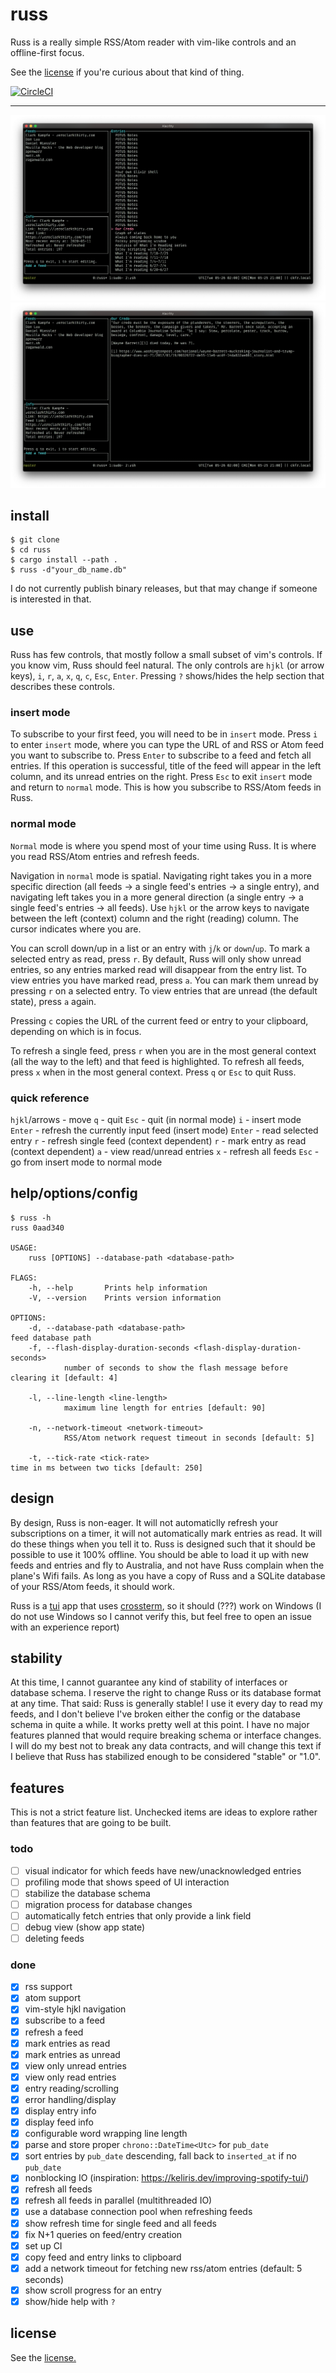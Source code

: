 # russ

Russ is a really simple RSS/Atom reader with vim-like controls and an offline-first focus.

See the [license](LICENSE) if you're curious about that kind of thing.

[![CircleCI](https://circleci.com/gh/ckampfe/russ.svg?style=svg)](https://circleci.com/gh/ckampfe/russ)

---

<img src="entries.png"></img>
<img src="entry.png"></img>

## install

```
$ git clone
$ cd russ
$ cargo install --path .
$ russ -d"your_db_name.db"
```

I do not currently publish binary releases, but that may change if someone is interested in that.

## use

Russ has few controls, that mostly follow a small subset of vim's controls.
If you know vim, Russ should feel natural.
The only controls are `hjkl` (or arrow keys), `i`, `r`, `a`, `x`, `q`, `c`, `Esc`, `Enter`.
Pressing `?` shows/hides the help section that describes these controls.

### insert mode

To subscribe to your first feed, you will need to be in `insert` mode.
Press `i` to enter `insert` mode, where you can type the URL of and RSS or Atom feed you want to subscribe to.
Press `Enter` to subscribe to a feed and fetch all entries.
If this operation is successful, title of the feed will appear in the left column, and its unread entries on the right.
Press `Esc` to exit `insert` mode and return to `normal` mode.
This is how you subscribe to RSS/Atom feeds in Russ.

### normal mode

`Normal` mode is where you spend most of your time using Russ.
It is where you read RSS/Atom entries and refresh feeds.

Navigation in `normal` mode is spatial.
Navigating right takes you in a more specific direction (all feeds -> a single feed's entries -> a single entry),
and navigating left takes you in a more general direction (a single entry -> a single feed's entries -> all feeds).
Use `hjkl` or the arrow keys to navigate between the left (context) column and the right (reading) column.
The cursor indicates where you are.

You can scroll down/up in a list or an entry with `j`/`k` or `down`/`up`.
To mark a selected entry as read, press `r`.
By default, Russ will only show unread entries, so any entries marked read will disappear from the entry list.
To view entries you have marked read, press `a`. You can mark them unread by pressing `r` on a selected entry.
To view entries that are unread (the default state), press `a` again.

Pressing `c` copies the URL of the current feed or entry to your clipboard, depending on which is in focus.

To refresh a single feed, press `r` when you are in the most general context (all the way to the left) and that feed is highlighted.
To refresh all feeds, press `x` when in the most general context.
Press `q` or `Esc` to quit Russ.

### quick reference

`hjkl`/arrows - move
`q` - quit
`Esc` - quit (in normal mode)
`i` - insert mode
`Enter` - refresh the currently input feed (insert mode)
`Enter` - read selected entry
`r` - refresh single feed (context dependent)
`r` - mark entry as read (context dependent)
`a` - view read/unread entries
`x` - refresh all feeds
`Esc` - go from insert mode to normal mode

## help/options/config

```
$ russ -h
russ 0aad340

USAGE:
    russ [OPTIONS] --database-path <database-path>

FLAGS:
    -h, --help       Prints help information
    -V, --version    Prints version information

OPTIONS:
    -d, --database-path <database-path>                                      feed database path
    -f, --flash-display-duration-seconds <flash-display-duration-seconds>
            number of seconds to show the flash message before clearing it [default: 4]

    -l, --line-length <line-length>
            maximum line length for entries [default: 90]

    -n, --network-timeout <network-timeout>
            RSS/Atom network request timeout in seconds [default: 5]

    -t, --tick-rate <tick-rate>                                              time in ms between two ticks [default: 250]
```

## design

By design, Russ is non-eager. It will not automaticlly refresh your subscriptions on a timer, it will not automatically mark entries as read. It will do these things when you tell it to.
Russ is designed such that it should be possible to use it 100% offline. You should be able to load it up with new feeds and entries and fly to Australia, and not have Russ complain when the plane's Wifi fails. As long as you have a copy of Russ and a SQLite database of your RSS/Atom feeds, it should work.

Russ is a [tui](https://crates.io/crates/tui) app that uses [crossterm](https://crates.io/crates/crossterm), so it should (???) work on Windows (I do not use Windows so I cannot verify this, but feel free to open an issue with an experience report)

## stability

At this time, I cannot guarantee any kind of stability of interfaces or database schema.
I reserve the right to change Russ or its database format at any time.
That said: Russ is generally stable! I use it every day to read my feeds, and I don't believe I've broken either the config or the database schema in quite a while. It works pretty well at this point.
I have no major features planned that would require breaking schema or interface changes.
I will do my best not to break any data contracts, and will change this text if I believe that Russ has stabilized enough to be considered "stable" or "1.0".

## features

This is not a strict feature list. Unchecked items are ideas to explore rather than features that are going to be built.

### todo

- [ ] visual indicator for which feeds have new/unacknowledged entries
- [ ] profiling mode that shows speed of UI interaction
- [ ] stabilize the database schema
- [ ] migration process for database changes
- [ ] automatically fetch entries that only provide a link field
- [ ] debug view (show app state)
- [ ] deleting feeds

### done

- [x] rss support
- [x] atom support
- [x] vim-style hjkl navigation
- [x] subscribe to a feed
- [x] refresh a feed
- [x] mark entries as read
- [x] mark entries as unread
- [x] view only unread entries
- [x] view only read entries
- [x] entry reading/scrolling
- [x] error handling/display
- [x] display entry info
- [x] display feed info
- [x] configurable word wrapping line length
- [x] parse and store proper `chrono::DateTime<Utc>` for `pub_date`
- [x] sort entries by `pub_date` descending, fall back to `inserted_at` if no `pub_date`
- [x] nonblocking IO (inspiration: https://keliris.dev/improving-spotify-tui/)
- [x] refresh all feeds
- [x] refresh all feeds in parallel (multithreaded IO)
- [x] use a database connection pool when refreshing feeds
- [x] show refresh time for single feed and all feeds
- [x] fix N+1 queries on feed/entry creation
- [x] set up CI
- [x] copy feed and entry links to clipboard
- [x] add a network timeout for fetching new rss/atom entries (default: 5 seconds)
- [x] show scroll progress for an entry
- [x] show/hide help with `?`

## license

See the [license.](LICENSE)
